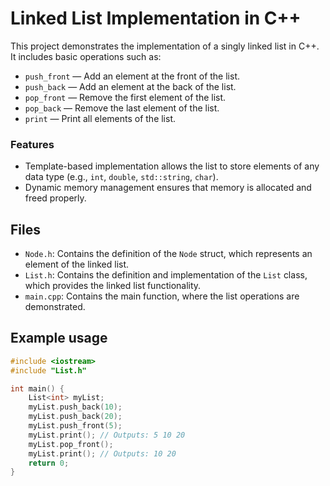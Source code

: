 # Linked List Implementation in C++

This project demonstrates the implementation of a singly linked list in C++. It includes basic operations such as:

- `push_front` — Add an element at the front of the list.
- `push_back` — Add an element at the back of the list.
- `pop_front` — Remove the first element of the list.
- `pop_back` — Remove the last element of the list.
- `print` — Print all elements of the list.

### Features

- Template-based implementation allows the list to store elements of any data type (e.g., `int`, `double`, `std::string`, `char`).
- Dynamic memory management ensures that memory is allocated and freed properly.


## Files

- `Node.h`: Contains the definition of the `Node` struct, which represents an element of the linked list.
- `List.h`: Contains the definition and implementation of the `List` class, which provides the linked list functionality.
- `main.cpp`: Contains the main function, where the list operations are demonstrated.

## Example usage

``` c++
#include <iostream>
#include "List.h"

int main() {
    List<int> myList;
    myList.push_back(10);
    myList.push_back(20);
    myList.push_front(5);
    myList.print(); // Outputs: 5 10 20
    myList.pop_front();
    myList.print(); // Outputs: 10 20
    return 0;
}
